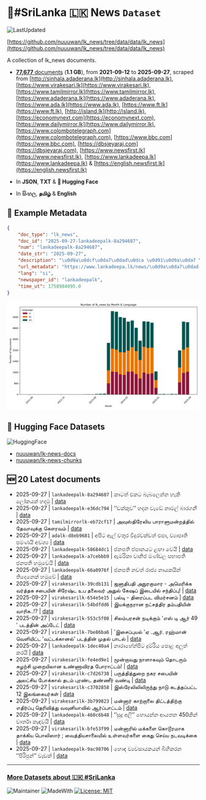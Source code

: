 # 📄#SriLanka 🇱🇰 News `Dataset`

![LastUpdated](https://img.shields.io/badge/last_updated-2025--09--27_20:40:15-green)

[https://github.com/nuuuwan/lk_news/tree/data/data/lk_news](https://github.com/nuuuwan/lk_news/tree/data/data/lk_news)

A collection of lk_news documents.

- [**77,677** documents](https://github.com/nuuuwan/lk_news/tree/data/data/lk_news) (**1.1 GB**), from **2021-09-12** to **2025-09-27**, scraped from [http://sinhala.adaderana.lk](http://sinhala.adaderana.lk), [https://www.virakesari.lk](https://www.virakesari.lk), [https://www.tamilmirror.lk](https://www.tamilmirror.lk), [https://www.adaderana.lk](https://www.adaderana.lk), [https://www.ada.lk](https://www.ada.lk), [https://www.ft.lk](https://www.ft.lk), [http://island.lk](http://island.lk), [https://economynext.com](https://economynext.com), [https://www.dailymirror.lk](https://www.dailymirror.lk), [https://www.colombotelegraph.com](https://www.colombotelegraph.com), [https://www.bbc.com](https://www.bbc.com), [https://dbsjeyaraj.com](https://dbsjeyaraj.com), [https://www.newsfirst.lk](https://www.newsfirst.lk), [https://www.lankadeepa.lk](https://www.lankadeepa.lk) & [https://english.newsfirst.lk](https://english.newsfirst.lk)

- In **JSON**, **TXT** & **🤗 Hugging Face**

- In **සිංහල**, **தமிழ்** & **English**

## 📝 Example Metadata

```json
{
    "doc_type": "lk_news",
    "doc_id": "2025-09-27-lankadeepalk-8a294687",
    "num": "lankadeepalk-8a294687",
    "date_str": "2025-09-27",
    "description": "\u0d9a\u0dcf\u0da7\u0dad\u0dca \u0d91\u0d9a\u0da7 \u0db6\u0dd0\u0db6\u0dbd\u0dd9\u0db1\u0dca\u0db1 \u0dc4\u0dd0\u0d9a\u0dd2 \u0dbd\u0ddd\u0d9a\u0dba\u0d9a\u0dca \u0dc4\u0daf\u0db8\u0dd4",
    "url_metadata": "https://www.lankadeepa.lk/news/\u0d9a\u0da7\u0dad-\u0d91\u0d9a\u0da7-\u0db6\u0db6\u0dbd\u0db1\u0db1-\u0dc4\u0d9a-\u0dbd\u0d9a\u0dba\u0d9a-\u0dc4\u0daf\u0db8/101-680332",
    "lang": "si",
    "newspaper_id": "lankadeepalk",
    "time_ut": 1758984095.0
}
```

![Chart](https://raw.githubusercontent.com/nuuuwan/lk_news/refs/heads/data/data/lk_news/docs_by_month_and_lang.png)

## 🤗 Hugging Face Datasets

![HuggingFace](https://img.shields.io/badge/-HuggingFace-FDEE21?style=for-the-badge&logo=HuggingFace)

- [nuuuwan/lk-news-docs](https://huggingface.co/datasets/nuuuwan/lk-news-docs)
- [nuuuwan/lk-news-chunks](https://huggingface.co/datasets/nuuuwan/lk-news-chunks)

## 🆕 20 Latest documents

- 2025-09-27 | `lankadeepalk-8a294687` | කාටත් එකට බැබලෙන්න හැකි ලෝකයක් හදමු | [data](https://github.com/nuuuwan/lk_news/tree/data/data/lk_news/2020s/2025/2025-09-27-lankadeepalk-8a294687)
- 2025-09-27 | `lankadeepalk-e36dc794` | ’’ඩක්කුව’’ හදන  වැඩේ නාමල් බාරගනී | [data](https://github.com/nuuuwan/lk_news/tree/data/data/lk_news/2020s/2025/2025-09-27-lankadeepalk-e36dc794)
- 2025-09-27 | `tamilmirrorlk-eb72cf17` | அவுஸ்திரேலிய பாராளுமன்றத்தில் தேவாவுக்கு கௌரவம் | [data](https://github.com/nuuuwan/lk_news/tree/data/data/lk_news/2020s/2025/2025-09-27-tamilmirrorlk-eb72cf17)
- 2025-09-27 | `adalk-d8eb9681` | අපිට ඇල් වතුර වීදුරවක්වත් එපා, ව්‍යාපෘති පමණයි අවශ්‍ය | [data](https://github.com/nuuuwan/lk_news/tree/data/data/lk_news/2020s/2025/2025-09-27-adalk-d8eb9681)
- 2025-09-27 | `lankadeepalk-58684dc1` | ජනපති ජපානයට ළඟා වෙයි | [data](https://github.com/nuuuwan/lk_news/tree/data/data/lk_news/2020s/2025/2025-09-27-lankadeepalk-58684dc1)
- 2025-09-27 | `lankadeepalk-a7cebbb9` | ඇමරිකා වානිජ මණ්ඩල සභාපති ජනපති හමුවෙයි | [data](https://github.com/nuuuwan/lk_news/tree/data/data/lk_news/2020s/2025/2025-09-27-lankadeepalk-a7cebbb9)
- 2025-09-27 | `lankadeepalk-66a0976f` | ජනපති නවත් රාජ්‍ය නායකයින් තිදෙනෙක් හමුවේ | [data](https://github.com/nuuuwan/lk_news/tree/data/data/lk_news/2020s/2025/2025-09-27-lankadeepalk-66a0976f)
- 2025-09-27 | `virakesarilk-39cdb131` | ஜனாதிபதி அநுரகுமார  - அமெரிக்க வர்த்தக சபையின் சிரேஷ்ட உப தலைவர் அதுல் கேஷப் இடையில் சந்திப்பு! | [data](https://github.com/nuuuwan/lk_news/tree/data/data/lk_news/2020s/2025/2025-09-27-virakesarilk-39cdb131)
- 2025-09-27 | `virakesarilk-654e5e15` | பல்டி - திரைப்பட விமர்சனம் | [data](https://github.com/nuuuwan/lk_news/tree/data/data/lk_news/2020s/2025/2025-09-27-virakesarilk-654e5e15)
- 2025-09-27 | `virakesarilk-54bdfdd6` | இயக்குநரான நட்சத்திர தம்பதியின் வாரிசு..!? | [data](https://github.com/nuuuwan/lk_news/tree/data/data/lk_news/2020s/2025/2025-09-27-virakesarilk-54bdfdd6)
- 2025-09-27 | `virakesarilk-553c5f08` | சிலம்பரசன் நடிக்கும் 'எஸ் டி ஆர் 49 ' படத்தின் அப்டேட் | [data](https://github.com/nuuuwan/lk_news/tree/data/data/lk_news/2020s/2025/2025-09-27-virakesarilk-553c5f08)
- 2025-09-27 | `virakesarilk-7be86ba6` | 'இசைப்புயல் 'ஏ .ஆர். ரஹ்மான் வெளியிட்ட 'வட்டக்கானல்' படத்தின் முதல் பாடல் | [data](https://github.com/nuuuwan/lk_news/tree/data/data/lk_news/2020s/2025/2025-09-27-virakesarilk-7be86ba6)
- 2025-09-27 | `lankadeepalk-1dec40a4` | නාරාහේන්පිට දුම්රිය පොළ අලුත් කරයි | [data](https://github.com/nuuuwan/lk_news/tree/data/data/lk_news/2020s/2025/2025-09-27-lankadeepalk-1dec40a4)
- 2025-09-27 | `virakesarilk-fe4ed9e1` | மூன்றாவது நாளாகவும் தொடரும் சுழற்சி முறையிலான உண்ணாவிரத போராட்டம்! | [data](https://github.com/nuuuwan/lk_news/tree/data/data/lk_news/2020s/2025/2025-09-27-virakesarilk-fe4ed9e1)
- 2025-09-27 | `virakesarilk-c7d26738` | பருத்தித்துறை நகர சபையின் அலட்சிய போக்கால் தடம் புரண்ட தண்ணீர் வண்டி | [data](https://github.com/nuuuwan/lk_news/tree/data/data/lk_news/2020s/2025/2025-09-27-virakesarilk-c7d26738)
- 2025-09-27 | `virakesarilk-c3702858` | இஸ்ரேலிலிலிருந்து நாடு கடத்தப்பட்ட 12 இலங்கையர்கள் | [data](https://github.com/nuuuwan/lk_news/tree/data/data/lk_news/2020s/2025/2025-09-27-virakesarilk-c3702858)
- 2025-09-27 | `virakesarilk-3b799823` | மன்னார் காற்றாலை திட்டத்திற்கு எதிர்ப்பு தெரிவித்து வவுனியாவில் ஆர்ப்பாட்டம் | [data](https://github.com/nuuuwan/lk_news/tree/data/data/lk_news/2020s/2025/2025-09-27-virakesarilk-3b799823)
- 2025-09-27 | `lankadeepalk-460c6b48` | ’’සුදු අලි’’ හොයන්න ආයතන 450කින් වාර්තා කැඳවයි | [data](https://github.com/nuuuwan/lk_news/tree/data/data/lk_news/2020s/2025/2025-09-27-lankadeepalk-460c6b48)
- 2025-09-27 | `virakesarilk-bfe53f99` | மன்னாரில் மக்களை கொடூரமாக தாக்கிய பொலிஸார் ; வைத்தியசாலையில் உள்ளவர்களை கைது செய்ய நடவடிக்கை | [data](https://github.com/nuuuwan/lk_news/tree/data/data/lk_news/2020s/2025/2025-09-27-virakesarilk-bfe53f99)
- 2025-09-27 | `lankadeepalk-9ac98706` | හොඳ ව්‍යවසායකයන් බිහිකරන ’’පිරිපුන්’’ වැඩක් | [data](https://github.com/nuuuwan/lk_news/tree/data/data/lk_news/2020s/2025/2025-09-27-lankadeepalk-9ac98706)

---

### [More Datasets about 🇱🇰 #SriLanka](https://github.com/nuuuwan/lk_datasets)

![Maintainer](https://img.shields.io/badge/maintainer-nuuuwan-red)
![MadeWith](https://img.shields.io/badge/made_with-python-blue)
[![License: MIT](https://img.shields.io/badge/License-MIT-yellow.svg)](https://opensource.org/licenses/MIT)

